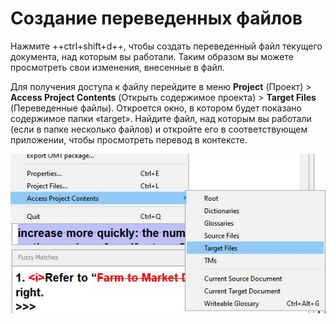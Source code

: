 # Создание переведенных файлов

Нажмите ++ctrl+shift+d++, чтобы создать переведенный файл текущего документа, над которым вы работали. Таким образом вы можете просмотреть свои изменения, внесенные в файл.

Для получения доступа к файлу перейдите в меню **Project** (Проект) > **Access Project Contents** (Открыть содержимое проекта) > **Target Files** (Переведенные файлы). Откроется окно, в котором будет показано содержимое папки «target». Найдите файл, над которым вы работали (если в папке несколько файлов) и откройте его в соответствующем приложении, чтобы просмотреть перевод в контексте.

![](../_img/28_target_files.jpg)
